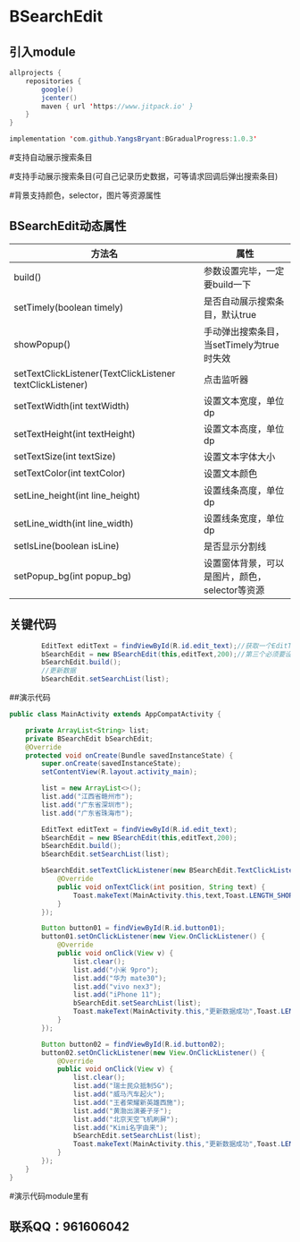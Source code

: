 # BSearchEdit

## 引入module
```java
allprojects {
    repositories {
        google()
        jcenter()
        maven { url 'https://www.jitpack.io' }
    }
}
```
```java
implementation 'com.github.YangsBryant:BGradualProgress:1.0.3'
```

#支持自动展示搜索条目

#支持手动展示搜索条目(可自己记录历史数据，可等请求回调后弹出搜索条目)

#背景支持颜色，selector，图片等资源属性

## BSearchEdit动态属性
方法名 | 属性
--------- | -------------
build() | 参数设置完毕，一定要build一下
setTimely(boolean timely) | 是否自动展示搜索条目，默认true
showPopup()  | 手动弹出搜索条目，当setTimely为true时失效
setTextClickListener(TextClickListener textClickListener) | 点击监听器   
setTextWidth(int textWidth) | 设置文本宽度，单位dp
setTextHeight(int textHeight) | 设置文本高度，单位dp
setTextSize(int textSize) | 设置文本字体大小
setTextColor(int textColor) | 设置文本颜色
setLine_height(int line_height) | 设置线条高度，单位dp
setLine_width(int line_width) | 设置线条宽度，单位dp
setIsLine(boolean isLine) | 是否显示分割线
setPopup_bg(int popup_bg) | 设置窗体背景，可以是图片，颜色，selector等资源

## 关键代码
```java
        EditText editText = findViewById(R.id.edit_text);//获取一个EditText
        bSearchEdit = new BSearchEdit(this,editText,200);//第三个必须要设置窗体的宽度，单位dp
        bSearchEdit.build();
        //更新数据
        bSearchEdit.setSearchList(list);
```

##演示代码
```java
public class MainActivity extends AppCompatActivity {

    private ArrayList<String> list;
    private BSearchEdit bSearchEdit;
    @Override
    protected void onCreate(Bundle savedInstanceState) {
        super.onCreate(savedInstanceState);
        setContentView(R.layout.activity_main);

        list = new ArrayList<>();
        list.add("江西省赣州市");
        list.add("广东省深圳市");
        list.add("广东省珠海市");

        EditText editText = findViewById(R.id.edit_text);
        bSearchEdit = new BSearchEdit(this,editText,200);
        bSearchEdit.build();
        bSearchEdit.setSearchList(list);

        bSearchEdit.setTextClickListener(new BSearchEdit.TextClickListener() {
            @Override
            public void onTextClick(int position, String text) {
                Toast.makeText(MainActivity.this,text,Toast.LENGTH_SHORT).show();
            }
        });

        Button button01 = findViewById(R.id.button01);
        button01.setOnClickListener(new View.OnClickListener() {
            @Override
            public void onClick(View v) {
                list.clear();
                list.add("小米 9pro");
                list.add("华为 mate30");
                list.add("vivo nex3");
                list.add("iPhone 11");
                bSearchEdit.setSearchList(list);
                Toast.makeText(MainActivity.this,"更新数据成功",Toast.LENGTH_SHORT).show();
            }
        });

        Button button02 = findViewById(R.id.button02);
        button02.setOnClickListener(new View.OnClickListener() {
            @Override
            public void onClick(View v) {
                list.clear();
                list.add("瑞士民众抵制5G");
                list.add("威马汽车起火");
                list.add("王者荣耀新英雄西施");
                list.add("黄渤出演姜子牙");
                list.add("北京天空飞机刷屏");
                list.add("Kimi名字由来");
                bSearchEdit.setSearchList(list);
                Toast.makeText(MainActivity.this,"更新数据成功",Toast.LENGTH_SHORT).show();
            }
        });
    }
}
```
#演示代码module里有

## 联系QQ：961606042

